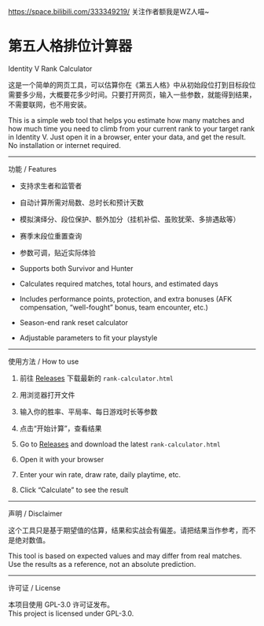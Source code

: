 https://space.bilibili.com/333349219/
关注作者额我是WZ人喵~

# 第五人格排位计算器  
Identity V Rank Calculator

这是一个简单的网页工具，可以估算你在《第五人格》中从初始段位打到目标段位需要多少局，大概要花多少时间。只要打开网页，输入一些参数，就能得到结果，不需要联网，也不用安装。

This is a simple web tool that helps you estimate how many matches and how much time you need to climb from your current rank to your target rank in Identity V. Just open it in a browser, enter your data, and get the result. No installation or internet required.

---

功能 / Features

- 支持求生者和监管者  
- 自动计算所需对局数、总时长和预计天数  
- 模拟演绎分、段位保护、额外加分（挂机补偿、虽败犹荣、多排遇敌等）  
- 赛季末段位重置查询  
- 参数可调，贴近实际体验  

- Supports both Survivor and Hunter  
- Calculates required matches, total hours, and estimated days  
- Includes performance points, protection, and extra bonuses (AFK compensation, “well-fought” bonus, team encounter, etc.)  
- Season-end rank reset calculator  
- Adjustable parameters to fit your playstyle  

---

使用方法 / How to use

1. 前往 [Releases](./releases) 下载最新的 `rank-calculator.html`  
2. 用浏览器打开文件  
3. 输入你的胜率、平局率、每日游戏时长等参数  
4. 点击“开始计算”，查看结果  

1. Go to [Releases](./releases) and download the latest `rank-calculator.html`  
2. Open it with your browser  
3. Enter your win rate, draw rate, daily playtime, etc.  
4. Click “Calculate” to see the result  

---

声明 / Disclaimer

这个工具只是基于期望值的估算，结果和实战会有偏差。请把结果当作参考，而不是绝对数值。  

This tool is based on expected values and may differ from real matches. Use the results as a reference, not an absolute prediction.  

---

许可证 / License

本项目使用 GPL-3.0 许可证发布。  
This project is licensed under GPL-3.0. 
